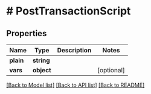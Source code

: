 # # PostTransactionScript

## Properties

Name | Type | Description | Notes
------------ | ------------- | ------------- | -------------
**plain** | **string** |  |
**vars** | **object** |  | [optional]

[[Back to Model list]](../../README.md#models) [[Back to API list]](../../README.md#endpoints) [[Back to README]](../../README.md)
